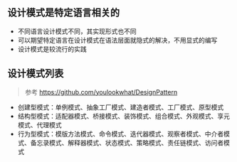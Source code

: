 ## 设计模式是特定语言相关的
+ 不同语言设计模式不同，其实现形式也不同
+ 可以期望特定语言在设计模式在语法层面就隐式的解决，不用显式的编写
+ 设计模式是较流行的实践

## 设计模式列表
> 参考 https://github.com/youlookwhat/DesignPattern
+ 创建型模式：单例模式、抽象工厂模式、建造者模式、工厂模式、原型模式
+ 结构型模式：适配器模式、桥接模式、装饰模式、组合模式、外观模式、享元模式、代理模式
+ 行为型模式：模版方法模式、命令模式、迭代器模式、观察者模式、中介者模式、备忘录模式、解释器模式、状态模式、策略模式、责任链模式、访问者模式





